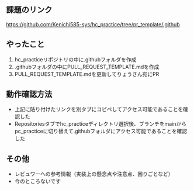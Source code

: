 ## 課題のリンク
https://github.com/Kenichi585-sys/hc_practice/tree/pr_template/.github

## やったこと
1. hc_practiceリポジトリの中に.githubフォルダを作成
1. .githubフォルダの中にPULL_REQUEST_TEMPLATE.mdを作成
1. PULL_REQUEST_TEMPLATE.mdを更新してりょうさん宛にPR

## 動作確認方法
- 上記に貼り付けたリンクを別タブにコピペしてアクセス可能であることを確認した
- Repositoriesタブでhc_practiceディレクトリ選択後、ブランチをmainからpc_practiceに切り替えて.githubフォルダにアクセス可能であることを確認した

## その他

* レビュワーへの参考情報（実装上の懸念点や注意点、困りごとなど）
*  今のところないです
